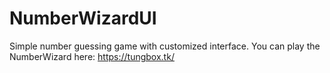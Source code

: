 # NumberWizardUI
Simple number guessing game with customized interface.
You can play the NumberWizard here: https://tungbox.tk/
